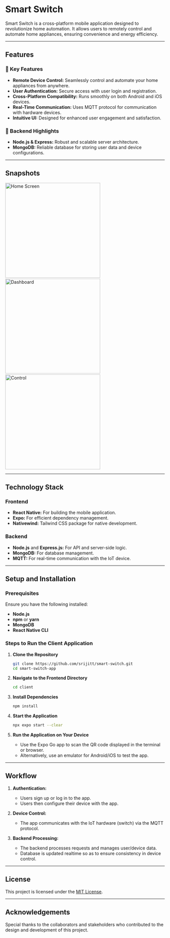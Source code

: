 # Smart Switch

Smart Switch is a cross-platform mobile application designed to revolutionize home automation. It allows users to remotely control and automate home appliances, ensuring convenience and energy efficiency.

---

## Features

### 🌟 Key Features
- **Remote Device Control:** Seamlessly control and automate your home appliances from anywhere.
- **User Authentication:** Secure access with user login and registration.
- **Cross-Platform Compatibility:** Runs smoothly on both Android and iOS devices.
- **Real-Time Communication:** Uses MQTT protocol for communication with hardware devices.
- **Intuitive UI:** Designed for enhanced user engagement and satisfaction.

### 🔧 Backend Highlights
- **Node.js & Express:** Robust and scalable server architecture.
- **MongoDB:** Reliable database for storing user data and device configurations.

---

## Snapshots

<img src="homescreen.png" alt="Home Screen" width="300"/> &nbsp;&nbsp; <img src="dashboard.png" alt="Dashboard" width="300"/> &nbsp;&nbsp; <img src="control.jpg" alt="Control" width="300"/>

---

## Technology Stack

### Frontend
- **React Native:** For building the mobile application.
- **Expo:** For efficient dependency management.
- **Nativewind:** Tailwind CSS package for native development.

### Backend
- **Node.js** and **Express.js:** For API and server-side logic.
- **MongoDB:** For database management.
- **MQTT:** For real-time communication with the IoT device.

---

## Setup and Installation

### Prerequisites
Ensure you have the following installed:
- **Node.js**
- **npm** or **yarn**
- **MongoDB**
- **React Native CLI**

### Steps to Run the Client Application

1. **Clone the Repository**
   ```bash
   git clone https://github.com/srijitt/smart-switch.git
   cd smart-switch-app
   ```

2. **Navigate to the Frontend Directory**
   ```bash
   cd client
   ```

3. **Install Dependencies**
   ```bash
   npm install
   ```

4. **Start the Application**
   ```bash
   npx expo start --clear
   ```

5. **Run the Application on Your Device**
   - Use the Expo Go app to scan the QR code displayed in the terminal or browser.
   - Alternatively, use an emulator for Android/iOS to test the app.

---

## Workflow

1. **Authentication:**
   - Users sign up or log in to the app.
   - Users then configure their device with the app.

2. **Device Control:**
   - The app communicates with the IoT hardware (switch) via the MQTT protocol.

3. **Backend Processing:**
   - The backend processes requests and manages user/device data.
   - Database is updated realtime so as to ensure consistency in device control.

---

## License

This project is licensed under the [MIT License](LICENSE).

---

## Acknowledgements

Special thanks to the collaborators and stakeholders who contributed to the design and development of this project.

